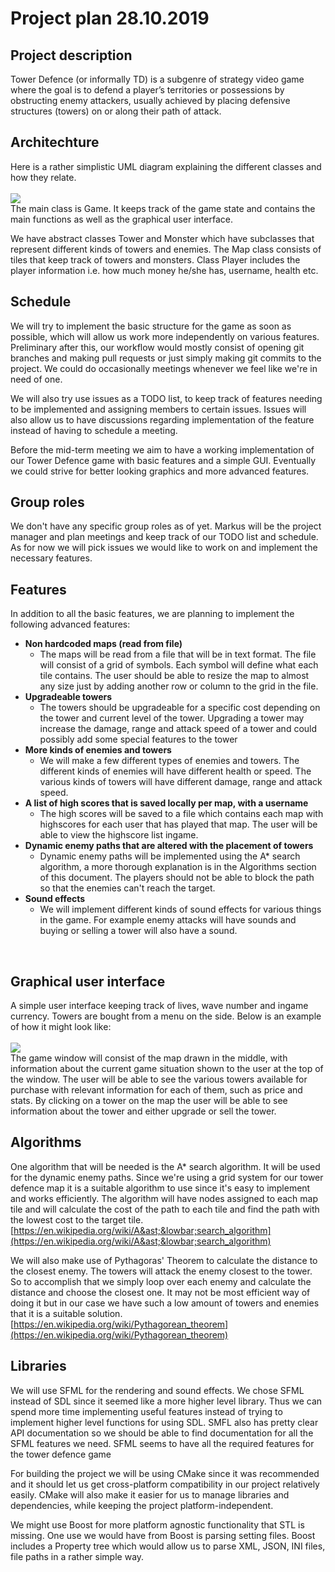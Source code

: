 # Project plan 28.10.2019

## Project description

Tower Defence (or informally TD) is a subgenre of strategy video game where the goal is to defend a player’s territories or possessions by obstructing enemy attackers, usually achieved by placing defensive structures (towers) on or along their path of attack.
<br /> 

## Architechture

Here is a rather simplistic UML diagram explaining the different classes and how they relate.
<br />
<br />
![](https://i.imgur.com/L5tW7fr.png)
<br />
The main class is Game. It keeps track of the game state and contains the main functions as well as the graphical user interface.

We have abstract classes Tower and Monster which have subclasses that represent different kinds of towers and enemies. The Map class consists of tiles that keep track of towers and monsters. Class Player includes the player information i.e. how much money he/she has, username, health etc.
<br /> 

## Schedule

We will try to implement the basic structure for the game as soon as possible, which will allow us work more independently on various features.
Preliminary after this, our workflow would mostly consist of opening git branches and making pull requests or just simply making git commits to the project. We could do occasionally meetings whenever we feel like we're in need of one.

We will also try use issues as a TODO list, to keep track of features needing to be implemented and assigning members to certain issues. Issues will also allow us to have discussions regarding implementation of the feature instead of having to schedule a meeting.

Before the mid-term meeting we aim to have a working implementation of our Tower Defence game with basic features and a simple GUI. Eventually we could strive for better looking graphics and more advanced features.
<br /> 

## Group roles

We don't have any specific group roles as of yet. Markus will be the project manager and plan meetings and keep track of our TODO list and schedule. As for now we will pick issues we would like to work on and implement the necessary features.
<br /> 

## Features

In addition to all the basic features, we are planning to implement the following advanced features:
<br />

- **Non hardcoded maps (read from file)**
  - The maps will be read from a file that will be in text format. The file will consist of a grid of symbols. Each symbol will define what each tile contains. The user should be able to resize the map to almost any size just by adding another row or column to the grid in the file.
- **Upgradeable towers**
  - The towers should be upgradeable for a specific cost depending on the tower and current level of the tower. Upgrading a tower may increase the damage, range and attack speed of a tower and could possibly add some special features to the tower
- **More kinds of enemies and towers**
  - We will make a few different types of enemies and towers. The different kinds of enemies will have different health or speed. The various kinds of towers will have different damage, range and attack speed.
- **A list of high scores that is saved locally per map, with a username**
  - The high scores will be saved to a file which contains each map with highscores for each user that has played that map. The user will be able to view the highscore list ingame.
- **Dynamic enemy paths that are altered with the placement of towers**
  - Dynamic enemy paths will be implemented using the A&ast; search algorithm, a more thorough explanation is in the Algorithms section of this document. The players should not be able to block the path so that the enemies can't reach the target.
- **Sound effects**
  - We will implement different kinds of sound effects for various things in the game. For example enemy attacks will have sounds and buying or selling a tower will also have a sound.

<br /> 

## Graphical user interface

A simple user interface keeping track of lives, wave number and ingame currency. Towers are bought from a menu on the side. Below is an example of how it might look like:
<br /> 
<br /> 
![](https://i.imgur.com/Vrg0YCF.png)
<br /> 
The game window will consist of the map drawn in the middle, with information about the current game situation shown to the user at the top of the window. The user will be able to see the various towers available for purchase with relevant information for each of them, such as price and stats. By clicking on a tower on the map the user will be able to see information about the tower and either upgrade or sell the tower.
<br />

## Algorithms

One algorithm that will be needed is the A&ast; search algorithm. It will be used for the dynamic enemy paths. Since we're using a grid system for our tower defence map it is a suitable algorithm to use since it's easy to implement and works efficiently. The algorithm will have nodes assigned to each map tile and will calculate the cost of the path to each tile and find the path with the lowest cost to the target tile.  
[https://en.wikipedia.org/wiki/A&ast;&lowbar;search_algorithm](https://en.wikipedia.org/wiki/A&ast;&lowbar;search_algorithm)

We will also make use of Pythagoras' Theorem to calculate the distance to the closest enemy. The towers will attack the enemy closest to the tower. So to accomplish that we simply loop over each enemy and calculate the distance and choose the closest one. It may not be most efficient way of doing it but in our case we have such a low amount of towers and enemies that it is a suitable solution.  
[https://en.wikipedia.org/wiki/Pythagorean_theorem](https://en.wikipedia.org/wiki/Pythagorean_theorem)
<br />

## Libraries

We will use SFML for the rendering and sound effects. We chose SFML instead of SDL since it seemed like a more higher level library. Thus we can spend more time implementing useful features instead of trying to implement higher level functions for using SDL. SMFL also has pretty clear API documentation so we should be able to find documentation for all the SFML features we need. SFML seems to have all the required features for the tower defence game

For building the project we will be using CMake since it was recommended and it should let us get cross-platform compatibility in our project relatively easily. CMake will also make it easier for us to manage libraries and dependencies, while keeping the project platform-independent.

We might use Boost for more platform agnostic functionality that STL is missing. One use we would have from Boost is parsing setting files. Boost includes a Property tree which would allow us to parse XML, JSON, INI files, file paths in a rather simple way.
